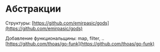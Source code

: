 # Абстракции

Структуры: [https://github.com/emirpasic/gods](https://github.com/emirpasic/gods)

Добавление функциональщины: map, filter, .. [https://github.com/thoas/go-funk](https://github.com/thoas/go-funk)

